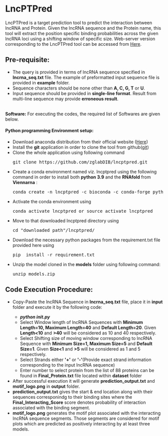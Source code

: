 <h1>LncPTPred</h1>
LncPTPred is a target prediction tool to predict the interaction between lncRNA and Protein. Given the lncRNA sequence and the Protein name, this tool will extract the position specific binding probabilities across 
the given lncRNA loci using a shifting window of specific size. Web-server version corresponding to the LncPTPred tool can be accessed from  <a href='http://bicresources.jcbose.ac.in/zhumur/lncptpred/'>Here</a>. <br/>

<h2>Pre-requisite:</h2>
<ul>
<li>The query is provided in terms of lncRNA sequence specified in  <b>lncrna_seq.txt</b> file. The example of preformatted input sequence file is provided in <b>example</b> folder.</li>
<li>Sequence characters should be none other than <b>A, C, G, T</b> or <b>U</b>.</li>
<li>Input sequence should be provided in <b>single-line format</b>. Result from multi-line sequence may provide <b>erroneous result</b>.</li>
</ul>
<br/>
<b>Software:</b> For executing the codes, the required list of Softwares are given below.<br/>
<h4>Python programming Environment setup:</h4>
<ul>
<li>Download anaconda distribution from their official website (<a href='https://www.anaconda.com/download'>Here</a>)</li>
<li>Install the <b>git</b> application in order to clone the tool from github(<a href='https://git-scm.com/downloads'>git</a>)</li>
<li>Clone the whole application using following command
<pre>git clone https://github.com/zglabDIB/lncptpred.git</pre>
<li>Create a conda environment named viz. lncptpred using the following command in order to install both <b>python 3.9</b> and the <b>RNAfold</b> from <b>Viennarna</b> :</li>
<pre>conda create -n lncptpred -c bioconda -c conda-forge python=3.9 viennarna -y</pre>
<li>Activate the conda environment using</li>
<pre>conda activate lncptpred or source activate lncptpred</pre>
<li>Move to that downloaded lncptpred directory using</li>
<pre>cd "downloaded_path"/lncptpred/</pre>
<li>Download the necessary python packages from the requirement.txt file provided here using</li>
<pre>pip  install -r requirement.txt</pre>
<li>Unzip the model cloned in the <b>models</b> folder using following command:</li>
<pre>unzip models.zip</pre>
</ul>
<h2>Code Execution Procedure:</h2>
<ul>
<li>Copy-Paste the lncRNA Sequence in <b>lncrna_seq.txt</b> file, place it in <b>input</b> folder and execute it by the following code:</li>
<ul>
<li><b><i>python init.py</b></i></li>
<li>Select Window length of lncRNA Sequences with <b>Minimum Length=10, Maximum Length=40</b> and <b>Default Length=20</b>. Given <b>Length<10</b> and <b>>40</b> will be considered as 10 and 40 respectively.</li>
<li>Select Shifting size of moving window corresponding to lncRNA Sequence with <b>Minimum Size=1, Maximum Size=5</b> and <b>Default Size=1</b>. Given <b>Size<1</b> and <b>>5</b> will be considered as 1 and 5 respectively.</li>
<li>Select Strands either <b>'+'</b> or <b>'-'</b>(Provide exact strand information corresponding to the input lncRNA sequence)</li>
<li>Enter number to select protein from the list of 88 proteins can be found in <b>Final_Protein.txt</b> file located within <b>dataset</b> folder<br/>
</li>
</ul>

<li>After successful execution it will generate <b>prediction_output.txt</b> and <b>motif_logo.png</b> in <b>output</b> folder.</li>
<li><b>prediction_output.txt</b> gives the start & end location along with their sequences corresponindg to their binding sites where the <b>Final_Interacting_Score</b> score denotes probability of interaction associated with the binding segment.</li>
<li><b>motif_logo.png</b> generates the motif plot associated with the interacting lncRNA sequence segments. Those segments are considered for motif plots which are predicted as positively interacting by at least three models.</li>   
</ul>



